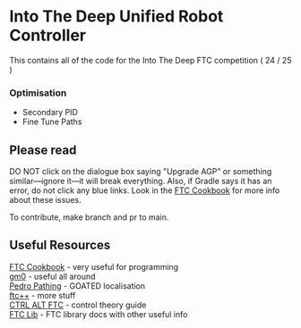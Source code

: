 # Into The Deep Unified Robot Controller

This contains all of the code for the Into The Deep FTC competition ( 24 / 25 )

### Optimisation

- Secondary PID
- Fine Tune Paths

## Please read

DO NOT click on the dialogue box saying "Upgrade AGP" or something similar—ignore it—it will break everything. Also, if Gradle says it has an error, do not click any blue links. Look in the [FTC Cookbook](https://cookbook.dairy.foundation/introduction.html) for more info about these issues.

To contribute, make branch and pr to main.

## Useful Resources

[FTC Cookbook](https://cookbook.dairy.foundation/introduction.html) - very useful for programming <br>
[gm0](https://gm0.org/en/latest/) - useful all around <br>
[Pedro Pathing](https://pedropathing.com/) - GOATED localisation <br>
[ftc++](https://ftc-1.gitbook.io/ftc++) - more stuff <br>
[CTRL ALT FTC](https://www.ctrlaltftc.com/) - control theory guide <br>
[FTC Lib](https://docs.ftclib.org/ftclib) - FTC library docs with other useful info <br>
